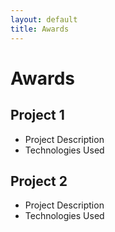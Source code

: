 ```yaml
---
layout: default
title: Awards
---
```


# Awards

## Project 1
- Project Description
- Technologies Used

## Project 2
- Project Description
- Technologies Used